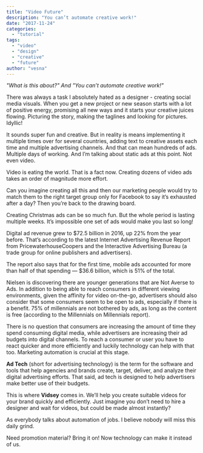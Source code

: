 ```yaml
---
title: "Video Future"
description: "You can’t automate creative work!"
date: "2017-11-24"
categories:
  - "tutorial"
tags:
  - "video"
  - "design"
  - "creative"
  - "future"
author: "vesna"
---
```


*"What is this about?" And "You can’t automate creative work!"*

There was always a task I absolutely hated as a designer - creating social media visuals. 
When you get a new project or new season starts with a lot of positive energy, promising all new ways and it starts your creative juices flowing. 
Picturing the story, making the taglines and looking for pictures. Idyllic!

It sounds super fun and creative. But in reality is means implementing it multiple times over for several countries, adding text to creative assets 
each time and multiple advertising channels. And that can mean hundreds of ads. Multiple days of working. And I’m talking about static ads at this 
point. Not even video.

Video is eating the world. That is a fact now. Creating dozens of video ads takes an order of magnitude more effort. 

Can you imagine creating all this and then our marketing people would try to match them to the right target group only for Facebook to say it’s 
exhausted after a day? Then you’re back to the drawing board.

Creating Christmas ads can be so much fun. But the whole period is lasting multiple weeks. 
It’s impossible one set of ads would make you last so long!

Digital ad revenue grew to $72.5 billion in 2016, up 22% from the year before. That’s according to the latest Internet Advertising Revenue 
Report from PricewaterhouseCoopers and the Interactive Advertising Bureau (a trade group for online publishers and advertisers).

The report also says that for the first time, mobile ads accounted for more than half of that spending — $36.6 billion, which is 51% of the total. 

Nielsen is discovering there are younger generations that are Not Averse to Ads. In addition to being able to reach consumers in different viewing environments, 
given the affinity for video on-the-go, advertisers should also consider that some consumers seem to be open to ads, especially if there is a benefit. 
75% of millennials are not bothered by ads, as long as the content is free (according to the Millennials on Millennials report).  	

There is no question that consumers are increasing the amount of time they spend consuming digital media, while advertisers are increasing their ad budgets into 
digital channels. To reach a consumer or user you have to react quicker and more efficiently and luckily technology can help with that too. 
Marketing automation is crucial at this stage.

**Ad Tech** (short for advertising technology) is the term for the software and tools that help agencies and brands create, target, deliver, and analyze their digital 
advertising efforts. That said, ad tech is designed to help advertisers make better use of their budgets.

This is where **Vidsey** comes in. We’ll help you create suitable videos for your brand quickly and efficiently. 
Just imagine you don’t need to hire a designer and wait for videos, but could be made almost instantly?  

As everybody talks about automation of jobs. I believe nobody will miss this daily grind.

Need promotion material? Bring it on! Now technology can make it instead of us.
